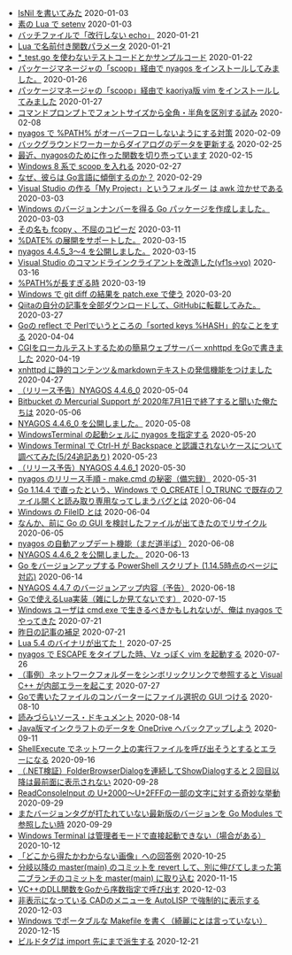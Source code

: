 - [ IsNil を書いてみた](entry-2020-01-03-124821.md) 2020-01-03
- [ 素の Lua で setenv](entry-2020-01-03-200455.md) 2020-01-03
- [バッチファイルで「改行しない echo」](entry-2020-01-21-230718.md) 2020-01-21
- [ Lua で名前付き関数パラメータ](entry-2020-01-21-231004.md) 2020-01-21
- [ *_test.go を使わないテストコードとかサンプルコード](entry-2020-01-22-122103.md) 2020-01-22
- [パッケージマネージャの「scoop」経由で nyagos をインストールしてみました。](entry-2020-01-26-212626.md) 2020-01-26
- [パッケージマネージャの「scoop」経由で kaoriya版 vim をインストールしてみました](entry-2020-01-27-191210.md) 2020-01-27
- [ コマンドプロンプトでフォントサイズから全角・半角を区別する試み](entry-2020-02-08-102114.md) 2020-02-08
- [ nyagos で %PATH% がオーバーフローしないようにする対策](entry-2020-02-09-101747.md) 2020-02-09
- [ バックグラウンドワーカーからダイアログのデータを更新する](entry-2020-02-14-163607.md) 2020-02-25
- [ 最近、nyagosのために作った関数を切り売っています](entry-2020-02-15-122014.md) 2020-02-15
- [Windows 8 系で scoop を入れる](entry-2020-02-27-123141.md) 2020-02-27
- [ なぜ、彼らは Go言語に傾倒するのか？](entry-2020-03-02-001038.md) 2020-02-29
- [Visual Studio の作る「My Project」というフォルダー は awk 泣かせである](entry-2020-03-03-145441.md) 2020-03-03
- [ Windows のバージョンナンバーを得る Go パッケージを作成しました。](entry-2020-03-03-235749.md) 2020-03-03
- [ その名も fcopy 、不屈のコピーだ](entry-2020-03-11-155318.md) 2020-03-11
- [ %DATE% の展開をサポートした。](entry-2020-03-15-125835.md) 2020-03-15
- [nyagos 4.4.5_3～4 を公開しました。](entry-2020-03-15-135007.md) 2020-03-15
- [Visual Studio のコマンドラインクライアントを改造した(vf1s→vo)](entry-2020-03-16-221356.md) 2020-03-16
- [ %PATH%が長すぎる時](entry-2020-03-19-070803.md) 2020-03-19
- [Windows で git diff の結果を patch.exe で使う](entry-2020-03-20-203511.md) 2020-03-20
- [Qiitaの自分の記事を全部ダウンロードして、GitHubに転載してみた。](entry-2020-03-27-161801.md) 2020-03-27
- [Goの reflect で Perlでいうところの「sorted keys %HASH」的なことをする](entry-2020-04-04-131612.md) 2020-04-04
- [CGIをローカルテストするための簡易ウェブサーバー xnhttpd をGoで書きました](entry-2020-04-19-180002.md) 2020-04-19
- [xnhttpd に静的コンテンツ＆markdownテキストの発信機能をつけました](entry-2020-04-27-034207.md) 2020-04-27
- [（リリース予告）NYAGOS 4.4.6_0](entry-2020-05-04-115536.md) 2020-05-04
- [Bitbucket の Mercurial Support が 2020年7月1日で終了すると聞いた俺たちは](entry-2020-05-06-170819.md) 2020-05-06
- [NYAGOS 4.4.6_0 を公開しました。](entry-2020-05-08-233138.md) 2020-05-08
- [WindowsTerminal の起動シェルに nyagos を指定する](entry-2020-05-20-233300.md) 2020-05-20
- [Windows Terminal で Ctrl-H が Backspace と認識されないケースについて調べてみた(5/24追記あり)](entry-2020-05-23-235736.md) 2020-05-23
- [（リリース予告）NYAGOS 4.4.6_1](entry-2020-05-30-202908.md) 2020-05-30
- [ nyagos のリリース手順 - make.cmd の秘密（備忘録）](entry-2020-05-31-105046.md) 2020-05-31
- [ Go 1.14.4 で直ったという、Windows で O_CREATE | O_TRUNC で既存のファイル開くと読み取り専用なってしまうバグとは](entry-2020-06-04-192648.md) 2020-06-04
- [Windows の FileID とは](entry-2020-06-04-193739.md) 2020-06-04
- [なんか、前に Go の GUI を検討したファイルが出てきたのでリサイクル](entry-2020-06-05-104101.md) 2020-06-05
- [ nyagos の自動アップデート機能（まだ道半ば）](entry-2020-06-08-190651.md) 2020-06-08
- [NYAGOS 4.4.6_2 を公開しました。](entry-2020-06-13-044534.md) 2020-06-13
- [ Go をバージョンアップする PowerShell スクリプト (1.14.5時点のページに対応)](entry-2020-06-14-223154.md) 2020-06-14
- [ NYAGOS 4.4.7 のバージョンアップ内容（予告）](entry-2020-06-18-203338.md) 2020-06-18
- [Goで使えるLua実装（雑にしか見てないです）](entry-2020-07-15-135654.md) 2020-07-15
- [Windows ユーザは cmd.exe で生きるべきかもしれないが、俺は nyagos でやってきた](entry-2020-07-21-003444.md) 2020-07-21
- [昨日の記事の補足](entry-2020-07-21-101600.md) 2020-07-21
- [Lua 5.4 のバイナリが出てた！](entry-2020-07-25-171204.md) 2020-07-25
- [ nyagos で ESCAPE をタイプした時、Vz っぽく vim を起動する](entry-2020-07-26-130903.md) 2020-07-26
- [（事例）ネットワークフォルダーをシンボリックリンクで参照すると Visual C++ が内部エラーを起こす](entry-2020-07-27-100424.md) 2020-07-27
- [Goで書いたファイルのコンバーターにファイル選択の GUI つける](entry-2020-08-10-234229.md) 2020-08-10
- [読みづらいソース・ドキュメント](entry-2020-08-14-180056.md) 2020-08-14
- [Java版マインクラフトのデータを OneDrive へバックアップしよう](entry-2020-09-11-214526.md) 2020-09-11
- [ShellExecute でネットワーク上の実行ファイルを呼び出そうとするとエラーになる](entry-2020-09-16-200319.md) 2020-09-16
- [（.NET検証）FolderBrowserDialogを連続してShowDialogすると２回目以降は最前面に表示されない](entry-2020-09-28-105036.md) 2020-09-28
- [ReadConsoleInput の U+2000～U+2FFFの一部の文字に対する奇妙な挙動](entry-2020-09-29-130026.md) 2020-09-29
- [またバージョンタグが打たれていない最新版のバージョンを Go Modules で参照したい時](entry-2020-09-29-155336.md) 2020-09-29
- [Windows Terminal は管理者モードで直接起動できない（場合がある）](entry-2020-10-12-230000.md) 2020-10-12
- [「どこから得たかわからない画像」への回答例](entry-2020-10-25-223429.md) 2020-10-25
- [ 分岐以降の master(main) のコミットを revert して、別に伸びてしまった第二ブランチのコミットを master(main) に取り込む](entry-2020-11-15-133127.md) 2020-11-15
- [VC++のDLL関数をGoから序数指定で呼び出す](entry-2020-12-03-193803.md) 2020-12-03
- [ 非表示になっている CADのメニューを AutoLISP で強制的に表示する](entry-2020-12-03-223637.md) 2020-12-03
- [Windows でポータブルな Makefile を書く（綺麗にとは言っていない）](entry-2020-12-15-235101.md) 2020-12-15
- [ ビルドタグは import 先にまで派生する](entry-2020-12-21-190127.md) 2020-12-21
